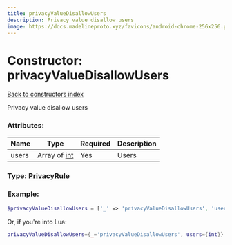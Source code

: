 ```yaml
---
title: privacyValueDisallowUsers
description: Privacy value disallow users
image: https://docs.madelineproto.xyz/favicons/android-chrome-256x256.png
---
```

# Constructor: privacyValueDisallowUsers  
[Back to constructors index](index.md)



Privacy value disallow users

### Attributes:

| Name     |    Type       | Required | Description |
|----------|---------------|----------|-------------|
|users|Array of [int](../types/int.md) | Yes|Users|



### Type: [PrivacyRule](../types/PrivacyRule.md)


### Example:

```php
$privacyValueDisallowUsers = ['_' => 'privacyValueDisallowUsers', 'users' => [int, int]];
```  


Or, if you're into Lua:

```lua
privacyValueDisallowUsers={_='privacyValueDisallowUsers', users={int}}

```


